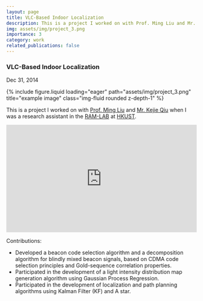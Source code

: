 ```yaml
---
layout: page
title: VLC-Based Indoor Localization
description: This is a project I worked on with Prof. Ming Liu and Mr. Kejie Qiu when I was a research assistant in the RAM-LAB at HKUST. Contributions":" Developed a beacon code selection algorithm and a decomposition algorithm for blindly mixed beacon signals, based on CDMA code selection principles and Gold-sequence correlation properties.
img: assets/img/project_3.png
importance: 3
category: work
related_publications: false
---
```

<!-- Project title and date -->
<h3><strong>VLC-Based Indoor Localization</strong></h3>
<p>Dec 31, 2014</p>

<!-- Project picture -->
<div class="row">
    <div class="col-sm mt-3 mt-md-0">
        {% include figure.liquid loading="eager" path="assets/img/project_3.png" title="example image" class="img-fluid rounded z-depth-1" %}
    </div>
</div>

<!-- Content -->
<div class="mt-3">
      <p>This is a project I worked on with <a href="https://ram-lab.com/people/#dr-ming-liu--director" target="_blank" rel="noopener">Prof. Ming Liu</a> and <a href="https://sites.google.com/site/kejieqiujack/" target="_blank" rel="noopener">Mr. Kejie Qiu</a> when I was a research assistant in the <a href="https://ram-lab.com/research/#visible-light-communication-based-localization-and-path-planning" target="_blank" rel="noopener">RAM-LAB</a> at <a href="http://www.ust.hk/" target="_blank" rel="noopener">HKUST</a>.</p>

  <div style="position: relative; padding-bottom: 56.25%; height: 0; overflow: hidden;">
    <iframe src="https://www.youtube.com/embed/FGUM7P4xpGg" style="position: absolute; top: 0; left: 0; width: 100%; height: 100%; border:0;" allowfullscreen title="YouTube Video"></iframe>
  </div>

  <p class="mt-3">Contributions:</p>
  <ul>
    <li>Developed a beacon code selection algorithm and a decomposition algorithm for blindly mixed beacon signals, based on CDMA code selection principles and Gold-sequence correlation properties.</li>
    <li>Participated in the development of a light intensity distribution map generation algorithm using Gaussian Process Regression.</li>
    <li>Participated in the development of localization and path planning algorithms using Kalman Filter (KF) and A star.</li>
  </ul>
</div>